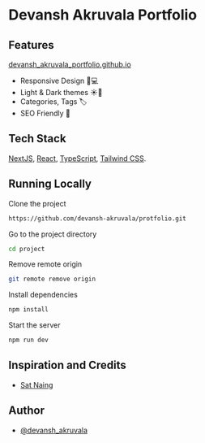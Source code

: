 # Devansh Akruvala Portfolio


## Features
[devansh_akruvala_portfolio.github.io](devansh_akruvala_portfolio.github.io)
- Responsive Design 📱💻
- Light & Dark themes ☀️🌙
- Categories, Tags 🏷
- SEO Friendly 🔎

## Tech Stack

[NextJS](https://nextjs.org/), [React](https://reactjs.org/), [TypeScript](https://www.typescriptlang), [Tailwind CSS](https://tailwindcss.com/).



## Running Locally

Clone the project

```bash
https://github.com/devansh-akruvala/protfolio.git
```

Go to the project directory

```bash
cd project
```

Remove remote origin

```bash
git remote remove origin
```

Install dependencies

```bash
npm install
```

Start the server

```bash
npm run dev
```

## Inspiration and Credits
- [Sat Naing](https://satnaing.dev/)



## Author

- [@devansh_akruvala](devansh_akruvala)
